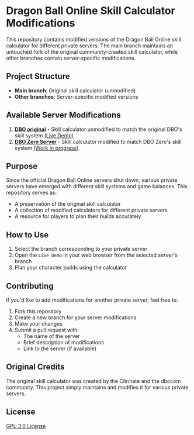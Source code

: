 # Dragon Ball Online Skill Calculator Modifications

This repository contains modified versions of the Dragon Ball Online skill calculator for different private servers. The main branch maintains an untouched fork of the original community-created skill calculator, while other branches contain server-specific modifications.

## Project Structure

- **Main branch**: Original skill calculator (unmodified)
- **Other branches**: Server-specific modified versions

## Available Server Modifications

1. **[DBO original](https://github.com/Citrinate/dboSkillCalculator)** - Skill calculator unmodified to match the original DBO's skill system [(Live Demo)](https://citrinate.github.io/dboSkillCalculator/?tool=Skill-Calculator&class=Swordsman)
2. **[DBO Zero Server](https://github.com/tiago-ga/DboZeroSkillCalculator/tree/DboZero)** - Skill calculator modified to match DBO Zero's skill system [(Work in progress)](https://dbozeroskillcalculator.onrender.com/?tool=Skill-Calculator&class=Swordsman)

## Purpose

Since the official Dragon Ball Online servers shut down, various private servers have emerged with different skill systems and game balances. This repository serves as:

- A preservation of the original skill calculator
- A collection of modified calculators for different private servers
- A resource for players to plan their builds accurately

## How to Use

1. Select the branch corresponding to your private server
2. Open the `Live Demo` in your web browser from the selected server's branch
3. Plan your character builds using the calculator

## Contributing

If you'd like to add modifications for another private server, feel free to:

1. Fork this repository
2. Create a new branch for your server modifications
3. Make your changes
4. Submit a pull request with:
   - The name of the server
   - Brief description of modifications
   - Link to the server (if available)

## Original Credits

The original skill calculator was created by the Citrinate and the dbocom community. This project simply maintains and modifies it for various private servers.

## License

[GPL-3.0 License](https://github.com/tiago-ga/DboSkillCalculator/blob/master/LICENSE)
